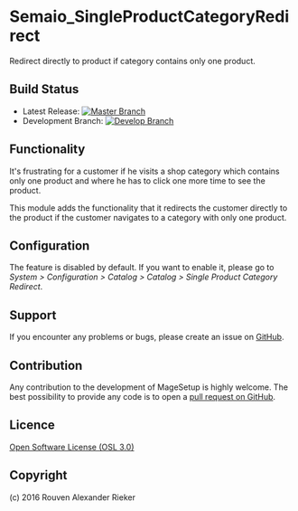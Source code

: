 Semaio_SingleProductCategoryRedirect
====================================

Redirect directly to product if category contains only one product.

Build Status
------------
* Latest Release: [![Master Branch](https://travis-ci.org/semaio/Magento1-SingleProductCategoryRedirect.svg?branch=master)](https://travis-ci.org/semaio/Magento1-SingleProductCategoryRedirect)
* Development Branch: [![Develop Branch](https://travis-ci.org/semaio/Magento1-SingleProductCategoryRedirect.svg?branch=develop)](https://travis-ci.org/semaio/Magento1-SingleProductCategoryRedirect)

Functionality
-------------

It's frustrating for a customer if he visits a shop category which contains only one product and where he has
to click one more time to see the product.

This module adds the functionality that it redirects the customer directly to the product if the customer navigates
to a category with only one product.

Configuration
-------------

The feature is disabled by default. If you want to enable it, please go to *System > Configuration > Catalog > Catalog > Single Product Category Redirect*.

Support
-------
If you encounter any problems or bugs, please create an issue on [GitHub](https://github.com/semaio/Magento1-SingleProductCategoryRedirect/issues).

Contribution
------------
Any contribution to the development of MageSetup is highly welcome. The best possibility to provide any code is to open a [pull request on GitHub](https://help.github.com/articles/using-pull-requests).

Licence
-------
[Open Software License (OSL 3.0)](http://opensource.org/licenses/osl-3.0.php)

Copyright
---------
(c) 2016 Rouven Alexander Rieker

